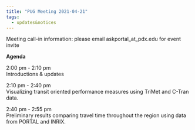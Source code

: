 ```yaml
---
title: "PUG Meeting 2021-04-21"
tags:
  - updates&notices
---
```


Meeting call-in information: please email askportal_at_pdx.edu for event invite

**Agenda**

2:00 pm - 2:10 pm  
Introductions & updates  

2:10 pm - 2:40 pm  
Visualizing transit oriented performance measures using TriMet and C-Tran data.  

2:40 pm - 2:55 pm  
Preliminary results comparing travel time throughout the region using data from PORTAL and INRIX.
